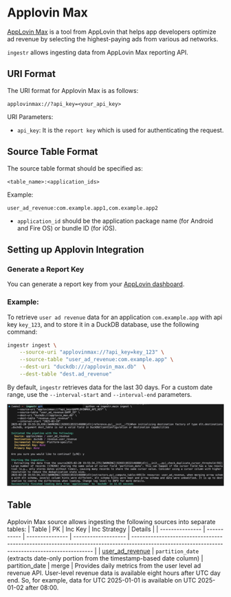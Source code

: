 # Applovin Max
[AppLovin Max](https://developers.applovin.com/en/max/getting-started/) is a tool from AppLovin that helps app developers optimize ad revenue by selecting the highest-paying ads from various ad networks.

`ingestr` allows ingesting data from AppLovin Max reporting API.

## URI Format
The URI format for Applovin Max is as follows:
```
applovinmax://?api_key=<your_api_key>
```

URI Parameters:
- `api_key`: It is the `report key` which is used for authenticating the request.

## Source Table Format
The source table format should be specified as:
```
<table_name>:<application_ids>
```

Example:
```
user_ad_revenue:com.example.app1,com.example.app2
```

- `application_id` should be the application package name (for Android and Fire OS) or bundle ID (for iOS).

## Setting up Applovin Integration

### Generate a Report Key
You can generate a report key from your [AppLovin dashboard](https://developers.applovin.com/en/max/max-dashboard/account/account-info/#keys).

### Example:
To retrieve `user ad revenue` data for an application `com.example.app` with api key `key_123`, and to store it in a DuckDB database, use the following command:

```sh
ingestr ingest \
    --source-uri "applovinmax://?api_key=key_123" \
    --source-table "user_ad_revenue:com.example.app" \
    --dest-uri "duckdb:///applovin_max.db"  \
    --dest-table "dest.ad_revenue"
```
By default, `ingestr` retrieves data for the last 30 days. For a custom date range, use the `--interval-start` and `--interval-end` parameters.

<img alt="applovin_max_img" src="../media/applovin_max.png"/>

## Table

Applovin Max source allows ingesting the following sources into separate tables:
| Table           | PK | Inc Key | Inc Strategy | Details                                                                                                                                        |
| --------------- | ----------- | --------------- | ------------------- | ---------------------------------------------------------------------------------------------------------------------------------------------- |
| [user_ad_revenue](https://developers.applovin.com/en/max/reporting-apis/user-level-ad-revenue-api/)       | `partition_date` (extracts date-only portion from the timestamp-based date column) |        partition_date      | merge              |  Provides daily metrics from the user level ad revenue API. User-level revenue data is available eight hours after UTC day end. So, for example, data for UTC 2025-01-01 is available on UTC 2025-01-02 after 08:00.